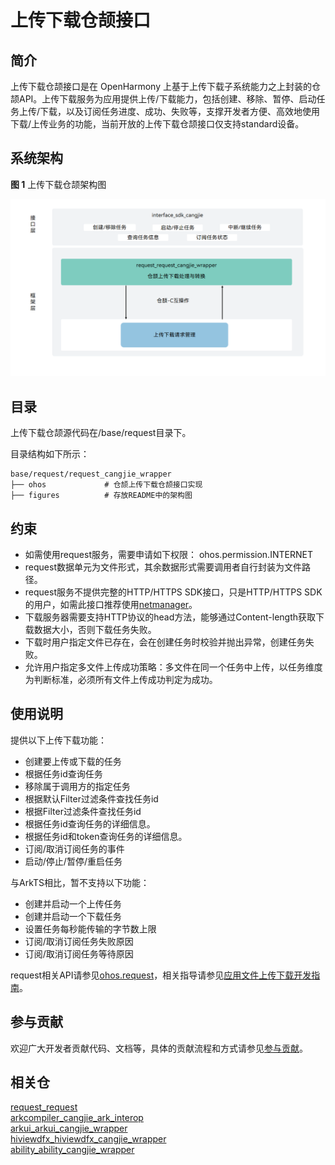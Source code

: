 # 上传下载仓颉接口

## 简介

上传下载仓颉接口是在 OpenHarmony 上基于上传下载子系统能力之上封装的仓颉API。上传下载服务为应用提供上传/下载能力，包括创建、移除、暂停、启动任务上传/下载，以及订阅任务进度、成功、失败等，支撑开发者方便、高效地使用下载/上传业务的功能，当前开放的上传下载仓颉接口仅支持standard设备。

## 系统架构

**图 1**  上传下载仓颉架构图

![](figures/request_cangjie_wrapper_architecture.png "上传下载仓颉架构图")

## 目录

上传下载仓颉源代码在/base/request目录下。

目录结构如下所示：

```
base/request/request_cangjie_wrapper
├── ohos             # 仓颉上传下载仓颉接口实现
├── figures          # 存放README中的架构图
```

## 约束

- 如需使用request服务，需要申请如下权限：
    ohos.permission.INTERNET
- request数据单元为文件形式，其余数据形式需要调用者自行封装为文件路径。
- request服务不提供完整的HTTP/HTTPS SDK接口，只是HTTP/HTTPS SDK 的用户，如需此接口推荐使用[netmanager](https://gitcode.com/openharmony-sig/netmanager_netmanager_cangjie_wrapper)。
- 下载服务器需要支持HTTP协议的head方法，能够通过Content-length获取下载数据大小，否则下载任务失败。
- 下载时用户指定文件已存在，会在创建任务时校验并抛出异常，创建任务失败。
- 允许用户指定多文件上传成功策略：多文件在同一个任务中上传，以任务维度为判断标准，必须所有文件上传成功判定为成功。

## 使用说明

提供以下上传下载功能：

- 创建要上传或下载的任务
- 根据任务id查询任务
- 移除属于调用方的指定任务
- 根据默认Filter过滤条件查找任务id
- 根据Filter过滤条件查找任务id
- 根据任务id查询任务的详细信息。
- 根据任务id和token查询任务的详细信息。
- 订阅/取消订阅任务的事件
- 启动/停止/暂停/重启任务

与ArkTS相比，暂不支持以下功能：

- 创建并启动一个上传任务
- 创建并启动一个下载任务
- 设置任务每秒能传输的字节数上限
- 订阅/取消订阅任务失败原因
- 订阅/取消订阅任务等待原因

request相关API请参见[ohos.request](https://gitcode.com/openharmony-sig/arkcompiler_cangjie_ark_interop/blob/master/doc/API_Reference/source_zh_cn/apis/BasicServicesKit/cj-apis-request-agent.md)，相关指导请参见[应用文件上传下载开发指南](https://gitcode.com/openharmony-sig/arkcompiler_cangjie_ark_interop/blob/master/doc/Dev_Guide/source_zh_cn/basic-services/request/cj-app-file-upload-download.md)。

## 参与贡献

欢迎广大开发者贡献代码、文档等，具体的贡献流程和方式请参见[参与贡献](https://gitcode.com/openharmony/docs/blob/master/zh-cn/contribute/%E5%8F%82%E4%B8%8E%E8%B4%A1%E7%8C%AE.md)。

## 相关仓

[request_request](https://gitee.com/openharmony/request_request/tree/master)  
[arkcompiler_cangjie_ark_interop](https://gitcode.com/openharmony-sig/arkcompiler_cangjie_ark_interop/tree/master)  
[arkui_arkui_cangjie_wrapper](https://gitcode.com/openharmony-sig/arkui_arkui_cangjie_wrapper/tree/master)  
[hiviewdfx_hiviewdfx_cangjie_wrapper](https://gitcode.com/openharmony-sig/hiviewdfx_hiviewdfx_cangjie_wrapper/tree/master)  
[ability_ability_cangjie_wrapper](https://gitcode.com/openharmony-sig/ability_ability_cangjie_wrapper/tree/master)
